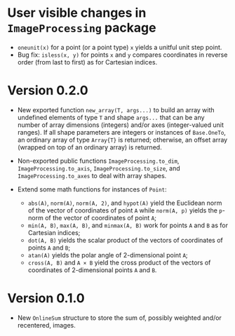 # User visible changes in `ImageProcessing` package

- `oneunit(x)` for a point (or a point type) `x` yields a unitful unit step point.
- Bug fix: `isless(x, y)` for points `x` and `y` compares coordinates in reverse order
  (from last to first) as for Cartesian indices.

# Version 0.2.0

- New exported function `new_array(T, args...)` to build an array with undefined elements
  of type `T` and shape `args...` that can be any number of array dimensions (integers)
  and/or axes (integer-valued unit ranges). If all shape parameters are integers or
  instances of `Base.OneTo`, an ordinary array of type `Array{T}` is returned; otherwise,
  an offset array (wrapped on top of an ordinary array) is returned.

- Non-exported public functions `ImageProcessing.to_dim`, `ImageProcessing.to_axis`,
  `ImageProcessing.to_size`, and `ImageProcessing.to_axes` to deal with array shapes.

- Extend some math functions for instances of `Point`:
  - `abs(A)`, `norm(A)`, `norm(A, 2)`, and `hypot(A)` yield the Euclidean norm of the
    vector of coordinates of point `A` while `norm(A, p)` yields the `p`-norm of the
    vector of coordinates of point `A`;
  - `min(A, B)`, `max(A, B)`, and `minmax(A, B)` work for points `A` and `B` as for
    Cartesian indices;
  - `dot(A, B)` yields the scalar product of the vectors of coordinates of points `A` and `B`;
  - `atan(A)` yields the polar angle of 2-dimensional point `A`;
  - `cross(A, B)` and `A × B` yield the cross product of the vectors of coordinates of
    2-dimensional points `A` and `B`.

# Version 0.1.0

- New `OnlineSum` structure to store the sum of, possibly weighted and/or recentered,
  images.
